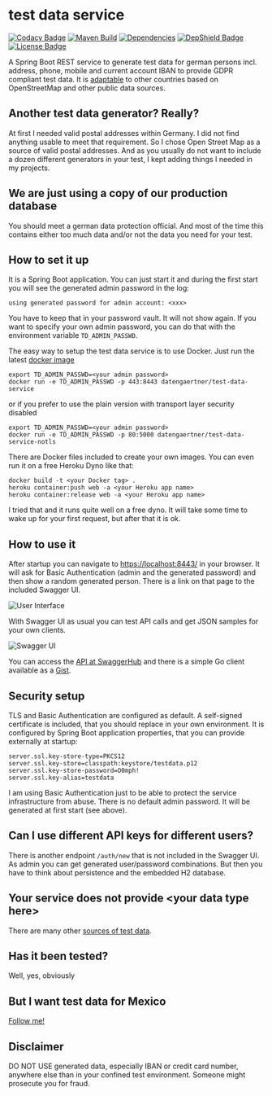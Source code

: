 # test data service

[![Codacy Badge](https://app.codacy.com/project/badge/Grade/484d467e7e4540c5b8b7fbce78538bfc)](https://www.codacy.com/manual/datengaertnerei/test-data-service?utm_source=github.com&amp;utm_medium=referral&amp;utm_content=datengaertnerei/test-data-service&amp;utm_campaign=Badge_Grade) 
[![Maven Build](https://github.com/datengaertnerei/test-data-service/workflows/maven-build/badge.svg)](https://github.com/datengaertnerei/test-data-service)
[![Dependencies](https://img.shields.io/librariesio/github/datengaertnerei/test-data-service.svg)](https://libraries.io/github/datengaertnerei/test-data-service)
[![DepShield Badge](https://depshield.sonatype.org/badges/datengaertnerei/test-data-service/depshield.svg)](https://depshield.github.io)
[![License Badge](https://img.shields.io/github/license/datengaertnerei/test-data-service.svg)](https://mit-license.org/)

A Spring Boot REST service to generate test data for german persons incl. address, phone, mobile and current account IBAN to provide GDPR compliant test data. It is [adaptable](Adapt.md) to other countries based on OpenStreetMap and other public data sources.

## Another test data generator? Really?

At first I needed valid postal addresses within Germany. I did not find anything usable to meet that requirement. So I chose Open Street Map as a source of valid postal addresses. And as you usually do not want to include a dozen different generators in your test, I kept adding things I needed in my projects.

## We are just using a copy of our production database

You should meet a german data protection official. And most of the time this contains either too much data and/or not the data you need for your test.

## How to set it up

It is a Spring Boot application. You can just start it and during the first start you will see the generated admin password in the log:

```
using generated password for admin account: <xxx>
```

You have to keep that in your password vault. It will not show again. If you want to specify your own admin password, you can do that with the environment variable ```TD_ADMIN_PASSWD```.

The easy way to setup the test data service is to use Docker. Just run the latest [docker image](https://hub.docker.com/repository/docker/datengaertner/test-data-service)

```
export TD_ADMIN_PASSWD=<your admin password>
docker run -e TD_ADMIN_PASSWD -p 443:8443 datengaertner/test-data-service
```

or if you prefer to use the plain version with transport layer security disabled

```
export TD_ADMIN_PASSWD=<your admin password>
docker run -e TD_ADMIN_PASSWD -p 80:5000 datengaertner/test-data-service-notls
```

There are Docker files included to create your own images. You can even run it on a free Heroku Dyno like that:

```
docker build -t <your Docker tag> .
heroku container:push web -a <your Heroku app name>
heroku container:release web -a <your Heroku app name>
```

I tried that and it runs quite well on a free dyno. It will take some time to wake up for your first request, but after that it is ok.

## How to use it

After startup you can navigate to [https://localhost:8443/](https://localhost:8443/) in your browser. It will ask for Basic Authentication (admin and the generated password) and then show a random generated person. There is a link on that page to the included Swagger UI.

![User Interface](https://user-images.githubusercontent.com/44938643/94337950-90829e00-ffee-11ea-9669-d7dc19e53b75.png)

With Swagger UI as usual you can test API calls and get JSON samples for your own clients.

![Swagger UI](https://user-images.githubusercontent.com/44938643/94337964-be67e280-ffee-11ea-951b-576f16af2661.png)

You can access the [API at SwaggerHub](https://app.swaggerhub.com/apis/datengaertnerei1/datengartnerei-test_data_service_api/) and there is a simple Go client available as a [Gist](https://gist.github.com/datengaertnerei/680a1244439d6dfee9a51dd35430cf5d).

## Security setup

TLS and Basic Authentication are configured as default. A self-signed certificate is included, that you should replace in your own environment. It is configured by Spring Boot application properties, that you can provide externally at startup:

```
server.ssl.key-store-type=PKCS12
server.ssl.key-store=classpath:keystore/testdata.p12
server.ssl.key-store-password=O0mph!
server.ssl.key-alias=testdata
```

I am using Basic Authentication just to be able to protect the service infrastructure from abuse. There is no default admin password. It will be generated at first start (see above). 

## Can I use different API keys for different users?

There is another endpoint ```/auth/new``` that is not included in the Swagger UI. As admin you can get generated user/password combinations. But then you have to think about persistence and the embedded H2 database.

## Your service does not provide \<your data type here>

There are many other [sources of test data](Testdata.md).

## Has it been tested?
Well, yes, obviously

## But I want test data for Mexico
[Follow me!](Adapt.md)

## Disclaimer

DO NOT USE generated data, especially IBAN or credit card number, anywhere else than in your confined test environment. Someone might prosecute you for fraud.
